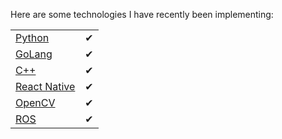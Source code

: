 Here are some technologies I have recently been implementing:
    
|                                                |                     |
|:-----------------------------------------------|:-------------------:|
| [Python](https://www.python.org/)              | &#x2714;            |
| [GoLang](https://golang.org/)                  | &#x2714;            |
| [C++](http://www.cplusplus.com/doc/tutorial/)  | &#x2714;            |
| [React Native](https://reactnative.dev/)       | &#x2714;            |
| [OpenCV](https://opencv.org/)                  | &#x2714;            |
| [ROS](https://www.ros.org/)                    | &#x2714;            |

<script type="module">
  document.querySelectorAll('a[href="#_search-input"]').forEach(el => {
    if (!el.dataset.done) {
      el.addEventListener('click', () => document.getElementById('_search-input').focus());
      el.dataset.done = '';
    }
  });
</script>
